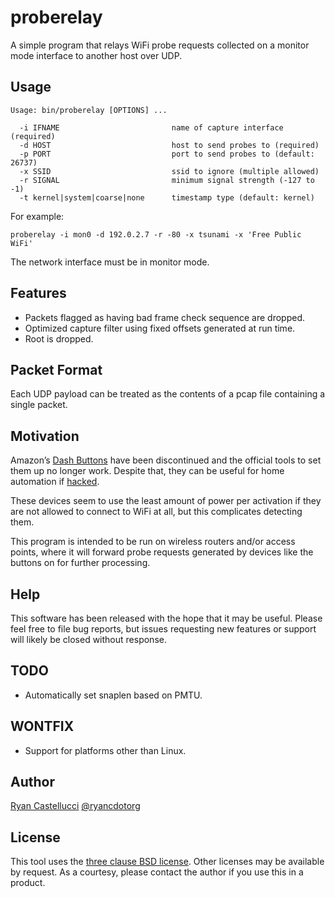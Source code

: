 # proberelay

A simple program that relays WiFi probe requests collected on a monitor mode
interface to another host over UDP.

## Usage

```
Usage: bin/proberelay [OPTIONS] ...

  -i IFNAME                         name of capture interface (required)
  -d HOST                           host to send probes to (required)
  -p PORT                           port to send probes to (default: 26737)
  -x SSID                           ssid to ignore (multiple allowed)
  -r SIGNAL                         minimum signal strength (-127 to -1)
  -t kernel|system|coarse|none      timestamp type (default: kernel)
```

For example:

`proberelay -i mon0 -d 192.0.2.7 -r -80 -x tsunami -x 'Free Public WiFi'`

The network interface must be in monitor mode.

## Features

* Packets flagged as having bad frame check sequence are dropped.
* Optimized capture filter using fixed offsets generated at run time.
* Root is dropped.

## Packet Format

Each UDP payload can be treated as the contents of a pcap file containing
a single packet.

## Motivation

Amazon’s [Dash Buttons](https://en.wikipedia.org/wiki/Amazon_Dash) have been
discontinued and the official tools to set them up no longer work. Despite
that, they can be useful for home automation if
[hacked](https://blog.christophermullins.com/2019/12/20/rescue-your-amazon-dash-buttons/).

These devices seem to use the least amount of power per activation if they are
not allowed to connect to WiFi at all, but this complicates detecting them.

This program is intended to be run on wireless routers and/or access points,
where it will forward probe requests generated by devices like the buttons on
for further processing.

## Help

This software has been released with the hope that it may be useful. Please
feel free to file bug reports, but issues requesting new features or support
will likely be closed without response.

## TODO

* Automatically set snaplen based on PMTU.

## WONTFIX

* Support for platforms other than Linux.


## Author

[Ryan Castellucci](https://rya.nc) [@ryancdotorg](https://rya.nc/github)

## License

This tool uses the
[three clause BSD license](https://opensource.org/license/bsd-3-clause/).
Other licenses may be available by request. As a courtesy, please contact the
author if you use this in a product.
